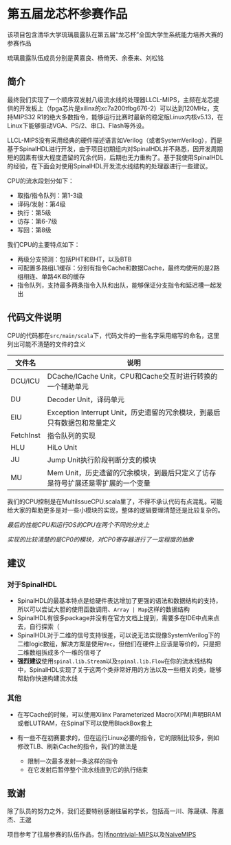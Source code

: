 # 第五届龙芯杯参赛作品

该项目包含清华大学琉璃晨露队在第五届“龙芯杯”全国大学生系统能力培养大赛的参赛作品

琉璃晨露队伍成员分别是黄嘉良、杨倚天、余泰来、刘松铭

## 简介

最终我们实现了一个顺序双发射八级流水线的处理器LLCL-MIPS，主频在龙芯提供的开发板上（fpga芯片是xilinx的xc7a200tfbg676-2）可以达到120MHz，支持MIPS32 R1的绝大多数指令，能够运行比赛时最新的稳定版Linux内核v5.13，在Linux下能够驱动VGA、PS/2、串口、Flash等外设。

LLCL-MIPS没有采用经典的硬件描述语言如Verilog（或者SystemVerilog），而是基于SpinalHDL进行开发，由于项目初期组内对SpinalHDL并不熟悉，因开发周期短的因素有很大程度遗留的冗余代码，后期也无力重构了。基于我使用SpinalHDL的经验，在下面会对使用SpinalHDL开发流水线结构的处理器进行一些建议。

CPU的流水段划分如下：

- 取指/指令队列：第1-3级
- 译码/发射：第4级
- 执行：第5级
- 访存：第6-7级
- 写回：第8级

我们CPU的主要特点如下：

- 两级分支预测：包括PHT和BHT，以及BTB
- 可配置多路组L1缓存：分别有指令Cache和数据Cache，最终均使用的是2路组相连、单路4KiB的缓存
- 指令队列，支持最多两条指令入队和出队，能够保证分支指令和延迟槽一起发出

## 代码文件说明

CPU的代码都在`src/main/scala`下，代码文件的一些名字采用缩写的命名，这里列出可能不清楚的文件的含义

| 文件名    | 说明                                                         |
| --------- | ------------------------------------------------------------ |
| DCU/ICU   | DCache/ICache Unit，CPU和Cache交互时进行转换的一个辅助单元   |
| DU        | Decoder Unit，译码单元                                       |
| EIU       | Exception Interrupt Unit，历史遗留的冗余模块，到最后只有数据包和常量定义 |
| FetchInst | 指令队列的实现                                               |
| HLU       | HiLo Unit                                                    |
| JU        | Jump Unit执行阶段判断分支的模块                              |
| MU        | Mem Unit，历史遗留的冗余模块，到最后只定义了访存是符号扩展还是零扩展的一个变量 |

我们的CPU控制是在MultiIssueCPU.scala里了，不得不承认代码有点混乱。可能给大家的帮助更多是对一些小模块的实现，整体的逻辑要理清楚还是比较复杂的。

*最后的性能CPU和运行OS的CPU在两个不同的分支上*

*实现的比较清楚的是CP0的模块，对CP0寄存器进行了一定程度的抽象*

## 建议

### 对于SpinalHDL

- SpinalHDL的最基本特点是给硬件表达增加了更强的语法和数据结构的支持，所以可以尝试大胆的使用函数调用、`Array | Map`这样的数据结构
- SpinalHDL有很多package并没有在官方文档上提到，需要多在IDE中点来点去，自行探索（
- SpinalHDL对于二维的信号支持很差，可以说无法实现像SystemVerilog下的二维logic数组，解决方案是使用`Vec`，但他们在硬件上应该是等价的，只是把二维数组拆成多个一维的信号了
- **强烈建议**使用`spinal.lib.Stream`以及`spinal.lib.Flow`在你的流水线结构中，SpinalHDL实现了关于这两个类非常好用的方法以及一些相关的类，能够帮助你快速构建流水线

### 其他

- 在写Cache的时候，可以使用Xilinx Parameterized Macro(XPM)声明BRAM或者LUTRAM，在Spinal下可以使用BlackBox套上

- 有一些不在初赛要求的，但在运行Linux必要的指令，它的限制比较多，例如修改TLB、刷新Cache的指令，我们的做法是
  - 限制一次最多发射一条这样的指令
  - 在它发射后暂停整个流水线直到它的执行结束

## 致谢

除了队员的努力之外，我们还要特别感谢往届的学长，包括高一川、陈晟祺、陈嘉杰、王邈

项目参考了往届参赛的队伍作品，包括[nontrivial-MIPS](https://github.com/trivialmips)以及[NaiveMIPS](https://github.com/z4yx/NaiveMIPS-HDL)

